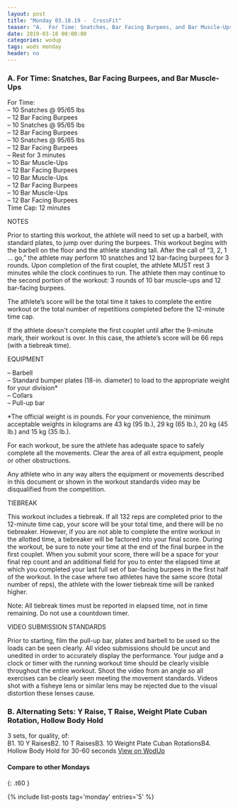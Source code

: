 ```yaml
---
layout: post
title: "Monday 03.18.19 -  CrossFit"
teaser: "A.  For Time: Snatches, Bar Facing Burpees, and Bar Muscle-Ups<br/> B. Alternating Sets: Y Raise, T Raise, Weight Plate Cuban Rotation, Hollow Body Hold"
date: 2019-03-18 00:00:00
categories: wodup
tags: wods monday
header: no
---
```



<h3>A.  For Time: Snatches, Bar Facing Burpees, and Bar Muscle-Ups</h3>
For Time:<br/>– 10 Snatches @ 95/65 lbs<br/>– 12 Bar Facing Burpees<br/>– 10 Snatches @ 95/65 lbs<br/>– 12 Bar Facing Burpees<br/>– 10 Snatches @ 95/65 lbs<br/>– 12 Bar Facing Burpees<br/>– Rest for 3 minutes<br/>– 10 Bar Muscle-Ups<br/>– 12 Bar Facing Burpees<br/>– 10 Bar Muscle-Ups<br/>– 12 Bar Facing Burpees<br/>– 10 Bar Muscle-Ups<br/>– 12 Bar Facing Burpees<br/>Time Cap: 12 minutes<br/>

NOTES

Prior to starting this workout, the athlete will need to set up a barbell, with standard plates, to jump over during the burpees. This workout begins with the barbell on the floor and the athlete standing tall. After the call of “3, 2, 1 … go,” the athlete may perform 10 snatches and 12 bar-facing burpees for 3 rounds. Upon completion of the first couplet, the athlete MUST rest 3 minutes while the clock continues to run. The athlete then may continue to the second portion of the workout: 3 rounds of 10 bar muscle-ups and 12 bar-facing burpees.  

The athlete’s score will be the total time it takes to complete the entire workout or the total number of repetitions completed before the 12-minute time cap.

If the athlete doesn't complete the first couplet until after the 9-minute mark, their workout is over. In this case, the athlete’s score will be 66 reps (with a tiebreak time).

EQUIPMENT

– Barbell<br/>
– Standard bumper plates (18-in. diameter) to load to the appropriate weight for your division*<br/>
– Collars<br/>
– Pull-up bar

*The official weight is in pounds. For your convenience, the minimum acceptable weights in kilograms are 43 kg (95 lb.), 29 kg (65 lb.), 20 kg (45 lb.) and 15 kg (35 lb.).

For each workout, be sure the athlete has adequate space to safely complete all the movements. Clear the area of all extra equipment, people or other obstructions.

Any athlete who in any way alters the equipment or movements described in this document or shown in the workout standards video may be disqualified from the competition.

TIEBREAK

This workout includes a tiebreak. If all 132 reps are completed prior to the 12-minute time cap, your score will be your total time, and there will be no tiebreaker. However, if you are not able to complete the entire workout in the allotted time, a tiebreaker will be factored into your final score. During the workout, be sure to note your time at the end of the final burpee in the first couplet. When you submit your score, there will be a space for your final rep count and an additional field for you to enter the elapsed time at which you completed your last full set of bar-facing burpees in the first half of the workout. In the case where two athletes have the same score (total number of reps), the athlete with the lower tiebreak time will be ranked higher.

Note: All tiebreak times must be reported in elapsed time, not in time remaining. Do not use a countdown timer.

VIDEO SUBMISSION STANDARDS

Prior to starting, film the pull-up bar, plates and barbell to be used so the loads can be seen clearly. All video submissions should be uncut and unedited in order to accurately display the performance. Your judge and a clock or timer with the running workout time should be clearly visible throughout the entire workout. Shoot the video from an angle so all exercises can be clearly seen meeting the movement standards. Videos shot with a fisheye lens or similar lens may be rejected due to the visual distortion these lenses cause.


<h3>B. Alternating Sets: Y Raise, T Raise, Weight Plate Cuban Rotation, Hollow Body Hold</h3>
3 sets, for quality,  of:<br/>B1. 10 Y RaisesB2. 10 T RaisesB3. 10 Weight Plate Cuban RotationsB4. Hollow Body Hold for 30-60 seconds
<a href="https://www.wodup.com/gyms/asphodel/wods/14310" target="blank">View on WodUp</a>


#### Compare to other Mondays
{: .t60 }

{% include list-posts tag='monday' entries='5' %}